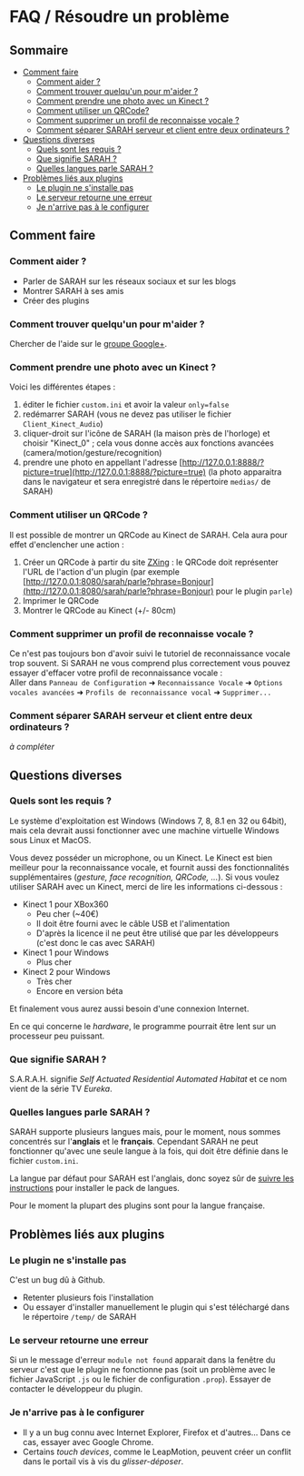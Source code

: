 # FAQ / Résoudre un problème

## Sommaire

* [Comment faire](#comment-faire)
  + [Comment aider ?](#comment-aider)
  + [Comment trouver quelqu'un pour m'aider ?](#comment-trouver-quelquun-pour-maider)
  + [Comment prendre une photo avec un Kinect ?](#comment-prendre-une-photo-avec-un-kinect)
  + [Comment utiliser un QRCode?](#comment-utiliser-un-qrcode)
  + [Comment supprimer un profil de reconnaisse vocale ?](#comment-supprimer-un-profil-de-reconnaissance-vocale)
  + [Comment séparer SARAH serveur et client entre deux ordinateurs ?](#comment-séparer-sarah-serveur-et-client-entre-deux-ordinateurs)
* [Questions diverses](#questions-diverses)
  + [Quels sont les requis ?](#quels-sont-les-requis)
  + [Que signifie SARAH ?](#que-signifie-sarah)
  + [Quelles langues parle SARAH ?](#quelles-langues-parle-sarah)
* [Problèmes liés aux plugins](#problèmes-liés-aux-plugins)
  + [Le plugin ne s'installe pas](#le-plugin-ne-sinstalle-pas)
  + [Le serveur retourne une erreur](#le-serveur-retourne-une-erreur)
  + [Je n'arrive pas à le configurer](#je-narrive-pas-à-le-configurer)

## Comment faire

### Comment aider ?

* Parler de SARAH sur les réseaux sociaux et sur les blogs
* Montrer SARAH à ses amis
* Créer des plugins

### Comment trouver quelqu'un pour m'aider ?

Chercher de l'aide sur le [groupe Google+](https://plus.google.com/u/0/communities/105964514508504667709).

### Comment prendre une photo avec un Kinect ?

Voici les différentes étapes :  

1. éditer le fichier `custom.ini` et avoir la valeur `only=false`  
2. redémarrer SARAH (vous ne devez pas utiliser le fichier `Client_Kinect_Audio`)  
3. cliquer-droit sur l'icône de SARAH (la maison près de l'horloge) et choisir "Kinect_0" ; cela vous donne accès aux fonctions avancées (camera/motion/gesture/recognition)
4. prendre une photo en appellant l'adresse [http://127.0.0.1:8888/?picture=true](http://127.0.0.1:8888/?picture=true) (la photo apparaitra dans le navigateur et sera enregistré dans le répertoire `medias/` de SARAH)

### Comment utiliser un QRCode ?

Il est possible de montrer un QRCode au Kinect de SARAH. Cela aura pour effet d'enclencher une action :

1. Créer un QRCode à partir du site [ZXing](http://zxing.appspot.com/generator) : le QRCode doit représenter l'URL de l'action d'un plugin (par exemple [http://127.0.0.1:8080/sarah/parle?phrase=Bonjour](http://127.0.0.1:8080/sarah/parle?phrase=Bonjour) pour le plugin `parle`)  
2. Imprimer le QRCode  
3. Montrer le QRCode au Kinect (+/- 80cm)

### Comment supprimer un profil de reconnaisse vocale ?

Ce n'est pas toujours bon d'avoir suivi le tutoriel de reconnaissance vocale trop souvent. Si SARAH ne vous comprend plus correctement vous pouvez essayer d'effacer votre profil de reconnaissance vocale :    
Aller dans `Panneau de Configuration` ➜ `Reconnaissance Vocale` ➜ `Options vocales avancées` ➜ `Profils de reconnaissance vocal` ➜ `Supprimer...`

### Comment séparer SARAH serveur et client entre deux ordinateurs ?

_à compléter_

## Questions diverses

### Quels sont les requis ?

Le système d'exploitation est Windows (Windows 7, 8, 8.1 en 32 ou 64bit), mais cela devrait aussi fonctionner avec une machine virtuelle Windows sous Linux et MacOS.

Vous devez posséder un microphone, ou un Kinect. Le Kinect est bien meilleur pour la reconnaissance vocale, et fournit aussi des fonctionnalités supplémentaires (_gesture, face recognition, QRCode, ..._).
Si vous voulez utiliser SARAH avec un Kinect, merci de lire les informations ci-dessous :
* Kinect 1 pour XBox360
  * Peu cher (~40€)
  * Il doit être fourni avec le câble USB et l'alimentation
  * D'après la licence il ne peut être utilisé que par les développeurs (c'est donc le cas avec SARAH)
* Kinect 1 pour Windows
  * Plus cher
* Kinect 2 pour Windows
  * Très cher
  * Encore en version béta

Et finalement vous aurez aussi besoin d'une connexion Internet.

En ce qui concerne le _hardware_, le programme pourrait être lent sur un processeur peu puissant.

### Que signifie SARAH ?

S.A.R.A.H. signifie _Self Actuated Residential Automated Habitat_ et ce nom vient de la série TV _Eureka_.

### Quelles langues parle SARAH ?

SARAH supporte plusieurs langues mais, pour le moment, nous sommes concentrés sur l'**anglais** et le **français**.
Cependant SARAH ne peut fonctionner qu'avec une seule langue à la fois, qui doit être définie dans le fichier `custom.ini`.

La langue par défaut pour SARAH est l'anglais, donc soyez sûr de [suivre les instructions](#getting_started) pour installer le pack de langues.

Pour le moment la plupart des plugins sont pour la langue française.

## Problèmes liés aux plugins

### Le plugin ne s'installe pas

C'est un bug dû à Github.

* Retenter plusieurs fois l'installation
* Ou essayer d'installer manuellement le plugin qui s'est téléchargé dans le répertoire `/temp/` de SARAH

### Le serveur retourne une erreur

Si un le message d'erreur `module not found` apparait dans la fenêtre du serveur c'est que le plugin ne fonctionne pas (soit un problème avec le fichier JavaScript `.js` ou le fichier de configuration `.prop`). Essayer de contacter le développeur du plugin.

### Je n'arrive pas à le configurer

* Il y a un bug connu avec Internet Explorer, Firefox et d'autres... Dans ce cas, essayer avec Google Chrome.
* Certains _touch devices_, comme le LeapMotion, peuvent créer un conflit dans le portail vis à vis du _glisser-déposer_.
